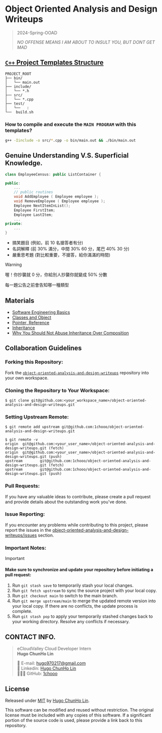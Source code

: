 # Object Oriented Analysis and Design Writeups

> 2024-Spring-OOAD  
>
> *NO OFFENSE MEANS I AM ABOUT TO INSULT YOU, BUT DONT GET MAD*


## [`C++` Project Templates Structure](./templates/)

```
PROJECT_ROOT
├── bin/
│   └── main.out
├── include/
│   └── *.h
├── src/
│   └── *.cpp
├── test/
│   └──   :
└──  build.sh
```

### How to **compile and execute** the `MAIN PROGRAM` with this templates?
```sh
g++ -Iinclude -o src/*.cpp -o bin/main.out && ./bin/main.out
```

## Genuine Understanding V.S. Superficial Knowledge.

```cpp
class EmployeeCensus: public ListContainer {

public:
    ...
    // public routines
    void AddEmployee ( Employee employee ); 
    void RemoveEmployee ( Employee employee );
    Employee NextItemInList();
    Employee FirstItem;
    Employee LastItem;
    ...
private:
    ...
}
```

- 搞笑題目 (例如，前 10 名搶答者有分)
- 名詞解釋 (前 30% 滿分，中間 30% 60 分，尾巴 40% 30 分)
- 嚴重思考題 (對比較重要，不搶答，給你滿滿的時間)

> [!WARNING]
> 喔！你抄襲就 0 分，你給別人抄襲你就變成 50% 分數


每一題公告之前會告知哪一種類型


## Materials

- [Software Engineering Basics](./materials/00_software_engineering_basics/)
- [Classes and Object](./materials/01_classes_and_object/)
- [Pointer, Reference](./materials/01-5_pointer_reference/)
- [Inheritance](./materials/02_inheritance/)
- [Why You Should Not Abuse Inheritance Over Composition](./materials/02-6_why_you_should_not_abuse_inheritance_over_composition/)

## Collaboration Guidelines
### Forking this Repository:

Fork the [`object-oriented-analysis-and-design-writeups`](https://github.com/1chooo/object-oriented-analysis-and-design-writeups) repository into your own workspace.

### Cloning the Repository to Your Workspace:

```shell
$ git clone git@github.com:<your_workspace_name>/object-oriented-analysis-and-design-writeups.git
```

### Setting Upstream Remote:
```shell
$ git remote add upstream git@github.com:1chooo/object-oriented-analysis-and-design-writeups.git

$ git remote -v
origin  git@github.com:<your_user_name>/object-oriented-analysis-and-design-writeups.git (fetch)
origin  git@github.com:<your_user_name>/object-oriented-analysis-and-design-writeups.git (push)
upstream        git@github.com:1chooo/object-oriented-analysis-and-design-writeups.git (fetch)
upstream        git@github.com:1chooo/object-oriented-analysis-and-design-writeups.git (push)
```
### Pull Requests:
If you have any valuable ideas to contribute, please create a pull request and provide details about the outstanding work you've done.

### Issue Reporting:
If you encounter any problems while contributing to this project, please report the issues in the [object-oriented-analysis-and-design-writeups/issues](https://github.com/1chooo/object-oriented-analysis-and-design-writeups/issues) section.


### Important Notes:
> [!IMPORTANT]  
> #### Make sure to synchronize and update your repository before initiating a pull request:
> 1. Run `git stash save` to temporarily stash your local changes.
> 2. Run `git fetch upstream` to sync the source project with your local copy.
> 3. Run `git checkout main` to switch to the main branch.
> 4. Run `git merge upstream/main` to merge the updated remote version into your local copy. If there are no conflicts, the update process is complete.
> 5. Run `git stash pop` to apply your temporarily stashed changes back to your working directory. Resolve any conflicts if necessary.


## CONTACT INFO.

> eCloudValley Cloud Developer Intern </br>
> **Hugo ChunHo Lin**
> 
> <aside>
>   📩 E-mail: <a href="mailto:hugo970217@gmail.com">hugo970217@gmail.com</a>
> <br>
>   🧳 Linkedin: <a href="https://www.linkedin.com/in/1chooo/">Hugo ChunHo Lin</a>
> <br>
>   👨🏻‍💻 GitHub: <a href="https://github.com/1chooo">1chooo</a>
>    
> </aside>


## License
Released under [MIT](./LICENSE) by [Hugo ChunHo Lin](https://github.com/1chooo).

This software can be modified and reused without restriction.
The original license must be included with any copies of this software.
If a significant portion of the source code is used, please provide a link back to this repository.
